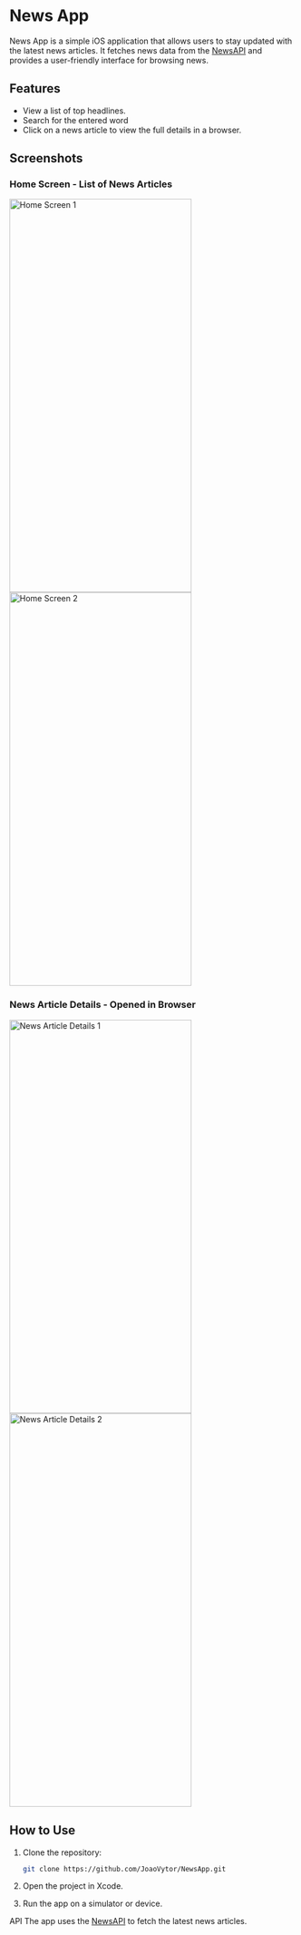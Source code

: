 # News App

News App is a simple iOS application that allows users to stay updated with the latest news articles. It fetches news data from the [NewsAPI](https://newsapi.org/) and provides a user-friendly interface for browsing news.

## Features

- View a list of top headlines.
- Search for the entered word
- Click on a news article to view the full details in a browser.

## Screenshots

### Home Screen - List of News Articles

<img src="https://github.com/JoaoVytor/NewsApp/assets/57421236/7719c2d8-16ad-4def-b3fa-616d04420b1a" width="321" height="694" alt="Home Screen 1">
<img src="https://github.com/JoaoVytor/NewsApp/assets/57421236/3c6eb1ff-1bbe-4dba-9a71-c30bec952e80" width="321" height="694" alt="Home Screen 2">

### News Article Details - Opened in Browser

<img src="https://github.com/JoaoVytor/NewsApp/assets/57421236/70969748-ed4f-4595-b244-dccd76ccd4a0" width="321" height="694" alt="News Article Details 1">

<img src="https://github.com/JoaoVytor/NewsApp/assets/57421236/b8838db7-76dd-48fc-b641-a02bc2e1d6f1" width="321" height="694" alt="News Article Details 2">

## How to Use

1. Clone the repository:

   ```bash
   git clone https://github.com/JoaoVytor/NewsApp.git

2. Open the project in Xcode.

3. Run the app on a simulator or device.

API
The app uses the [NewsAPI](https://newsapi.org/) to fetch the latest news articles.
